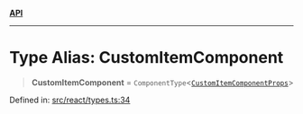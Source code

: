 [**API**](../../API.md)

***

# Type Alias: CustomItemComponent

> **CustomItemComponent** = `ComponentType`\<[`CustomItemComponentProps`](../interfaces/CustomItemComponentProps.md)\>

Defined in: [src/react/types.ts:34](https://github.com/inokawa/virtua/blob/bef8d3f4969c1398c3cf5c6c917097dd810b514f/src/react/types.ts#L34)

